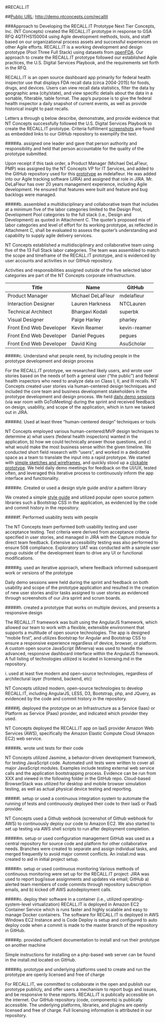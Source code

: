 #RECALL.IT 

##[Public URL](http://demo.ntconcepts.com/recallit): http://demo.ntconcepts.com/recallit

###Approach to Developing the  RECALL.IT Prototype
Next Tier Concepts, Inc. (NT Concepts) created the RECALL.IT prototype in response to GSA RFQ 4QTFHS150004 using Agile development methods, tools, and staff based on our organizational process assets and successful experiences on other Agile efforts. RECALL.IT is a working development and design prototype (Pool Three Full Stack) using datasets from [openFDA](http://open.fda.gov). Our approach to create the RECALL.IT prototype followed our established Agile practices, the U.S. Digital Services Playbook, and the requirements set forth in the RFQ.

RECALL.IT is an open source dashboard app primarily for federal health inspector use that displays FDA recall data (circa 2004-2015) for foods, drugs, and devices. Users can view recall data statistics, filter the data by geographic area (city/state), and view specific details about the data in a sortable, filterable, table format. The app’s purpose is to give the federal health inspector a daily snapshot of current events, as well as provide historical insight to past recalls.

Letters a through q below describe, demonstrate, and provide evidence that NT Concepts successfully followed the U.S. Digital Services Playbook to create the RECALL.IT prototype. Criteria fulfillment [screenshots](https://github.com/NTConcepts/18f/tree/master/ASSETS) are found as embedded links to our GitHub repository to exemplify the text.

#####a. assigned one leader and gave that person authority and responsibility and held that person accountable for the quality of the prototype submitted.

Upon receipt if this task order, a Product Manager (Michael DeLaFleur, PMP) was assigned by the NT Concepts VP for IT Services, and added to the GitHub repository used for this [prototype](https://github.com/NTConcepts/18f) as mdelafleur. He was added into our Agile tracking software (JIRA) and assigned that role in JIRA. Mr. DeLaFleur has over 20 years management experience, including Agile development. He ensured that features were built and feature and bug backlogs were managed.

#####b. assembled a multidisciplinary and collaborative team that includes at a minimum five of the labor categories limited to the Design Pool, Development Pool categories to the full stack (i.e., Design and Development) as quoted in Attachment C. The quoter’s proposed mix of labor categories and level of effort for its working prototype, as reflected in Attachment C, shall be evaluated to assess the quoter’s understanding and capability to supply agile delivery services.

NT Concepts established a multidisciplinary and collaborative team using     five of the 13 Full Stack labor categories. The team was assembled to match the scope and timeframe of the RECALL.IT prototype, and is evidenced by user accounts and activities in our GitHub repository. 

Activities and responsibilities assigned outside of the five selected labor categories are part of the NT Concepts corporate infrastructure.

| Title | Name | GitHub |
|---|---|---|
| Product Manager | Michael DeLaFleur | mdelafleur | 
| Interaction Designer | Lauren Harkness | NTCLauren | 
| Technical Architect | Bhargavi Kodali | superbk | 
| Visual Designer | Paige Harley | pharley | 
| Front End Web Developer | Kevin Reamer | kevin-reamer | 
| Front End Web Developer | Daniel Pegues | pegues | 
| Front End Web Developer | David King | AsuScholar | 


#####c. Understand what people need, by including people in the prototype development and design process

For the RECALL.IT prototype, we researched likely users, and wrote user stories based on the needs of both a general user (“the public”) and federal health inspectors who need to analyze data on Class I, II, and III recalls. NT Concepts created user stories via human-centered design techniques and included the core team and business development stakeholders in the prototype development and design process. We held [daily demo sessions](https://github.com/NTConcepts/18f/tree/master/ASSETS/HCD) (via war room with GoToMeeting) during the sprint and received feedback on design, usability, and scope of the application, which in turn we tasked out in JIRA. 

#####d. Used at least three “human-centered design” techniques or tools

NT Concepts employed various human-centered/MVP design techniques to determine a) what users (federal health inspectors) wanted in the application, b) how we could technically answer those questions, and c) what would make the most business sense within the given timeline. We conducted short field research with “users”, and worked in a dedicated space as a team to translate the input into a rapid prototype. We started with [simple sketches and wireframes](https://github.com/NTConcepts/18f/blob/master/ASSETS/PROTOTYPE/OpenFDA_sketch.jpg), and quickly stood up a [clickable prototype](https://github.com/NTConcepts/18f/tree/master/ASSETS/HCD). We held daily demo meetings for feedback on the UI/UX, tested often, and leveraged this iterative process to continuously inform the app interface and functionality.

#####e. Created or used a design style guide and/or a pattern library

We created a simple [style guide](https://github.com/NTConcepts/18f/tree/master/ASSETS/STYLEGUIDE) and utilized popular open source pattern libraries such a Bootstrap CSS in the application, as evidenced by the code and commit history in the repository. 

#####f. Performed usability tests with people

The NT Concepts team performed both usability testing and user acceptance testing. Test criteria were derived from acceptance criteria specified in user stories, and managed in JIRA with the Capture module for direct team feedback. Extensive accessibility testing was also performed to ensure 508 compliance. Exploratory UAT was conducted with a sample user group outside of the development team to drive any UI or functional modifications.

#####g. used an iterative approach, where feedback informed subsequent work or versions of the prototype

Daily demo sessions were held during the sprint and feedback on both usability and scope of the prototype application and resulted in the creation of new user stories and/or tasks assigned to user stories as evidenced through screenshots of our Jira sprint and scrum boards.

#####h. created a prototype that works on multiple devices, and presents a responsive design

The RECALL.IT framework was built using the AngularJS framework, which allowed our team to work with a flexible, extensible environment that supports a multitude of open source technologies. The app is designed “mobile first”, and utilizes Bootstrap for Angular and Bootstrap CSS to ensure a responsive experience regardless of device, browser, or platform. A custom open source JavaScript (Minerva) was used to handle the advanced, responsive dashboard interface within the AngularJS framework. A full listing of technologies utilized is located in licensing.md in the repository.

i. used at least five modern and open-source technologies, regardless of architectural layer (frontend, backend, etc)

NT Concepts utilized modern, open-source technologies to develop RECALL.IT,  including AngularJS, LESS, D3, Bootstrap, php, and JQuery, as evidenced by the code and commit history in the repository. 

#####j. deployed the prototype on an Infrastructure as a Service (Iaas) or Platform as Service (Paas) provider, and indicated which provider they used.

NT Concepts deployed the RECALL.IT app on IaaS provider Amazon Web Services (AWS), specifically the Amazon Elastic Compute Cloud (Amazon EC2) web service. 

#####k. wrote unit tests for their code

NT Concepts utilized Jasmine, a behavior-driven development framework, for testing JavaScript code. Automated unit tests were written to cover all major JavaScript modules. Examples include testing external web service calls and the application bootstrapping process. Evidence can be run from XXX and viewed in the following folder in the GitHub repo. Cloud-based BrowserStack was utilized for desktop and mobile browser simulation testing, as well as actual physical device testing and reporting.

#####l. setup or used a continuous integration system to automate the running of tests and continuously deployed their code to their IaaS or PaaS provider.

NT Concepts used a Github webhook (screenshot of Github webhook for AWS) to continuously deploy our code to Amazon EC2. We also started to set up testing via AWS shell scripts to run after deployment completion.


#####m. setup or used configuration management
GitHub was used as a central repository for source code and platform for other collaborative needs. Branches were created to separate and assign individual tasks, and merged frequently to avoid major commit conflicts. An install.md was created to aid in initial project setup.

#####n. setup or used continuous monitoring
Various methods of continuous monitoring were set up for the RECALL.IT project: JIRA was used to report bug/issue assignments and updates via email; GitHub a) alerted team members of code commits through repository subscription emails, and b) kicked off AWS autodeployment calls.

#####o. deploy their software in a container (i.e., utilized operating-system-level virtualization)
RECALL.IT is deployed in Amazon EC2 Container Service which is runs faster and highly scalable and easy to manage Docker containers. The software for RECALL.IT is deployed in AWS WIndows EC2 Instance and is Code Deploy is setup and configured to auto deploy code when a commit is made to the master branch of the repository in GitHub.

#####p. provided sufficient documentation to install and run their prototype on another machine

Simple instructions for installing on a php-based web server can be found in the install.md located on GitHub.

#####q. prototype and underlying platforms used to create and run the prototype are openly licensed and free of charge

For RECALL.IT, we committed to collaborate in the open and publish our prototype publicly, and offer users a mechanism to report bugs and issues, and be responsive to these reports. RECALL.IT is publically accessible on the internet. Our GitHub repository (code, components) is publically accessible. The underlying platforms, libraries, and plugins are openly licensed and free of charge. Full licensing information is attributed in our repository.


